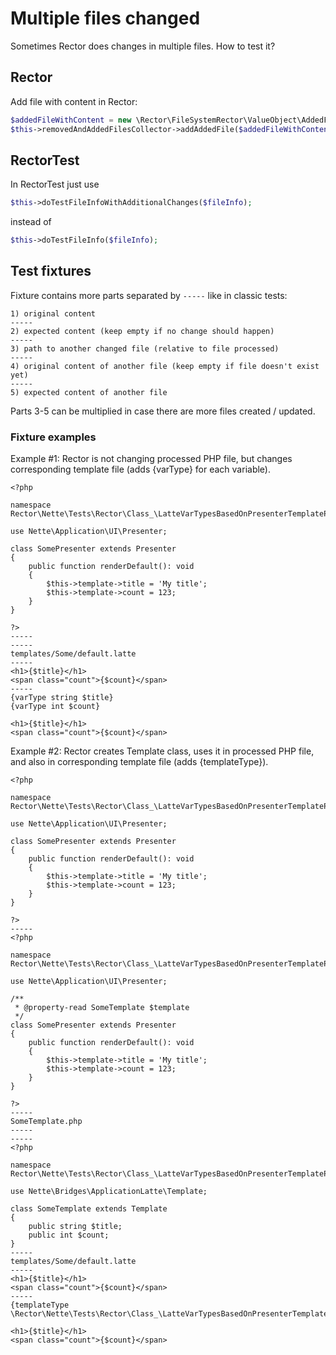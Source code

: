 # Multiple files changed

Sometimes Rector does changes in multiple files. How to test it?

## Rector
Add file with content in Rector:

```php
$addedFileWithContent = new \Rector\FileSystemRector\ValueObject\AddedFileWithContent($filePath, $content);
$this->removedAndAddedFilesCollector->addAddedFile($addedFileWithContent);
```

## RectorTest
In RectorTest just use
```php
$this->doTestFileInfoWithAdditionalChanges($fileInfo);
```
instead of

```php
$this->doTestFileInfo($fileInfo);
```

## Test fixtures
Fixture contains more parts separated by `-----` like in classic tests:
```
1) original content
-----
2) expected content (keep empty if no change should happen)
-----
3) path to another changed file (relative to file processed)
-----
4) original content of another file (keep empty if file doesn't exist yet)
-----
5) expected content of another file
```

Parts 3-5 can be multiplied in case there are more files created / updated.

### Fixture examples
Example #1: Rector is not changing processed PHP file, but changes corresponding template file (adds {varType} for each variable).
```
<?php

namespace Rector\Nette\Tests\Rector\Class_\LatteVarTypesBasedOnPresenterTemplateParametersRector\Fixture;

use Nette\Application\UI\Presenter;

class SomePresenter extends Presenter
{
    public function renderDefault(): void
    {
        $this->template->title = 'My title';
        $this->template->count = 123;
    }
}

?>
-----
-----
templates/Some/default.latte
-----
<h1>{$title}</h1>
<span class="count">{$count}</span>
-----
{varType string $title}
{varType int $count}

<h1>{$title}</h1>
<span class="count">{$count}</span>
```

Example #2: Rector creates Template class, uses it in processed PHP file, and also in corresponding template file (adds {templateType}).
```
<?php

namespace Rector\Nette\Tests\Rector\Class_\LatteVarTypesBasedOnPresenterTemplateParametersRector\Fixture;

use Nette\Application\UI\Presenter;

class SomePresenter extends Presenter
{
    public function renderDefault(): void
    {
        $this->template->title = 'My title';
        $this->template->count = 123;
    }
}

?>
-----
<?php

namespace Rector\Nette\Tests\Rector\Class_\LatteVarTypesBasedOnPresenterTemplateParametersRector\Fixture;

use Nette\Application\UI\Presenter;

/**
 * @property-read SomeTemplate $template
 */
class SomePresenter extends Presenter
{
    public function renderDefault(): void
    {
        $this->template->title = 'My title';
        $this->template->count = 123;
    }
}

?>
-----
SomeTemplate.php
-----
-----
<?php

namespace Rector\Nette\Tests\Rector\Class_\LatteVarTypesBasedOnPresenterTemplateParametersRector\Fixture;

use Nette\Bridges\ApplicationLatte\Template;

class SomeTemplate extends Template
{
    public string $title;
    public int $count;
}
-----
templates/Some/default.latte
-----
<h1>{$title}</h1>
<span class="count">{$count}</span>
-----
{templateType \Rector\Nette\Tests\Rector\Class_\LatteVarTypesBasedOnPresenterTemplateParametersRector\Fixture\SomeTemplate}

<h1>{$title}</h1>
<span class="count">{$count}</span>
```
